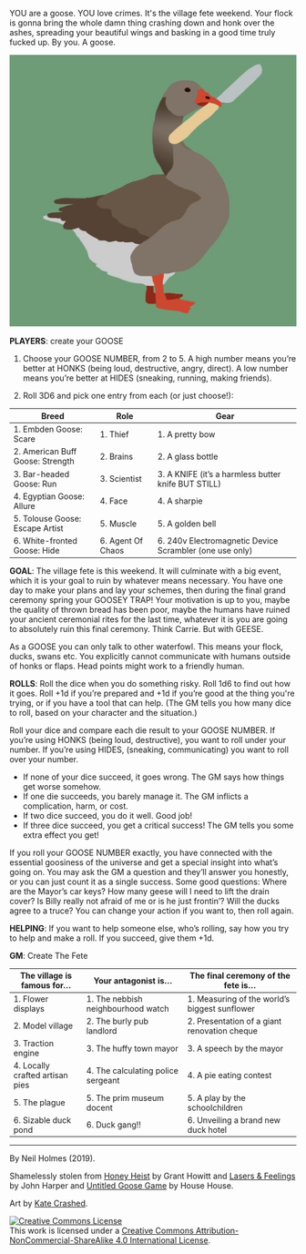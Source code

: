 YOU are a goose. YOU love crimes. It's the village fete weekend. Your flock is gonna bring the whole damn thing crashing down and honk over the ashes, spreading your beautiful wings and basking in a good time truly fucked up. By you. A goose.

![KNIFE GOOSE!](./knifegoose.jpg "KNIFE GOOSE!")

**PLAYERS**: create your GOOSE

1. Choose your GOOSE NUMBER, from 2 to 5. A high number means you’re better at HONKS (being loud, destructive, angry, direct). A low number means you’re better at HIDES (sneaking, running, making friends).

2. Roll 3D6 and pick one entry from each (or just choose!):

|Breed                              |Role               |Gear                                                   |
|---                                |---                |---                                                    |
|1. Embden Goose: Scare             |1. Thief           |1. A pretty bow                                        |
|2. American Buff Goose: Strength   |2. Brains          |2. A glass bottle                                      |
|3. Bar-headed Goose: Run           |3. Scientist       |3. A KNIFE (it’s a harmless butter knife BUT STILL)    |
|4. Egyptian Goose: Allure          |4. Face            |4. A sharpie                                           |
|5. Tolouse Goose: Escape Artist    |5. Muscle          |5. A golden bell                                       |
|6. White-fronted Goose: Hide       |6. Agent Of Chaos  |6. 240v Electromagnetic Device Scrambler (one use only)|

**GOAL**: The village fete is this weekend. It will culminate with a big event, which it is your goal to ruin by whatever means necessary. You have one day to make your plans and lay your schemes, then during the final grand ceremony spring your GOOSEY TRAP! Your motivation is up to you, maybe the quality of thrown bread has been poor, maybe the humans have ruined your ancient ceremonial rites for the last time, whatever it is you are going to absolutely ruin this final ceremony. Think Carrie. But with GEESE.

As a GOOSE you can only talk to other waterfowl. This means your flock, ducks, swans etc. You explicitly cannot communicate with humans outside of honks or flaps. Head points might work to a friendly human.

**ROLLS**: Roll the dice when you do something risky. Roll 1d6 to find out how it goes. Roll +1d if you’re prepared and +1d if you’re good at the thing you're trying, or if you have a tool that can help. (The GM tells you how many dice to roll, based on your character and the situation.)

Roll your dice and compare each die result to your GOOSE NUMBER. If you’re using HONKS (being loud, destructive), you want to roll under your number. If you’re using HIDES, (sneaking, communicating) you want to roll over your number.

* If none of your dice succeed, it goes wrong. The GM says how things get worse somehow.
* If one die succeeds, you barely manage it. The GM inflicts a complication, harm, or cost.
* If two dice succeed, you do it well. Good job!
* If three dice succeed, you get a critical success! The GM tells you some extra effect you get!

If you roll your GOOSE NUMBER exactly, you have connected with the essential goosiness of the universe and get a special insight into what’s going on. You may ask the GM a question and they’ll answer you honestly, or you can just count it as a single success. Some good questions: Where are the Mayor’s car keys? How many geese will I need to lift the drain cover? Is Billy really not afraid of me or is he just frontin’? Will the ducks agree to a truce? You can change your action if you want to, then roll again.

**HELPING**: If you want to help someone else, who’s rolling, say how you try to help and make a roll. If you succeed, give them +1d.

**GM**: Create The Fete

|The village is famous for…         |Your antagonist is…                |The final ceremony of the fete is…             |
|---                                |---                                |---                                            |
|1. Flower displays                 |1. The nebbish neighbourhood watch |1. Measuring of the world’s biggest sunflower  |
|2. Model village                   |2. The burly pub landlord          |2. Presentation of a giant renovation cheque   |
|3. Traction engine                 |3. The huffy town mayor            |3. A speech by the mayor                       |
|4. Locally crafted artisan pies    |4. The calculating police sergeant |4. A pie eating contest                        |
|5. The plague                      |5. The prim museum docent          |5. A play by the schoolchildren                |
|6. Sizable duck pond               |6. Duck gang!!                     |6. Unveiling a brand new duck hotel            |

---

By Neil Holmes (2019).

Shamelessly stolen from [Honey Heist](https://gshowitt.itch.io/honey-heist) by Grant Howitt and [Lasers & Feelings](http://onesevendesign.com/lasers_and_feelings_rpg.pdf) by John Harper and [Untitled Goose Game](https://goose.game/) by House House.

Art by [Kate Crashed](https://www.instagram.com/kate_crashed/).

<a rel="license" href="http://creativecommons.org/licenses/by-nc-sa/4.0/"><img alt="Creative Commons License" style="border-width:0" src="https://i.creativecommons.org/l/by-nc-sa/4.0/80x15.png" /></a><br />This work is licensed under a <a rel="license" href="http://creativecommons.org/licenses/by-nc-sa/4.0/">Creative Commons Attribution-NonCommercial-ShareAlike 4.0 International License</a>.